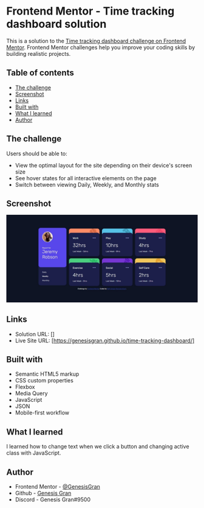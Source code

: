 # Frontend Mentor - Time tracking dashboard solution

This is a solution to the [Time tracking dashboard challenge on Frontend Mentor](https://www.frontendmentor.io/challenges/time-tracking-dashboard-UIQ7167Jw). Frontend Mentor challenges help you improve your coding skills by building realistic projects.

## Table of contents

- [The challenge](#the-challenge)
- [Screenshot](#screenshot)
- [Links](#links)
- [Built with](#built-with)
- [What I learned](#what-i-learned)
- [Author](#author)

## The challenge

Users should be able to:

- View the optimal layout for the site depending on their device's screen size
- See hover states for all interactive elements on the page
- Switch between viewing Daily, Weekly, and Monthly stats

## Screenshot

![Web Preview](./images/web-preview.jpeg)

## Links

- Solution URL: []
- Live Site URL: [https://genesisgran.github.io/time-tracking-dashboard/]

## Built with

- Semantic HTML5 markup
- CSS custom properties
- Flexbox
- Media Query
- JavaScript
- JSON
- Mobile-first workflow

## What I learned

I learned how to change text when we click a button and changing active class with JavaScript.

## Author

- Frontend Mentor - [@GenesisGran](https://www.frontendmentor.io/profile/GenesisGran)
- Github - [Genesis Gran](https://github.com/GenesisGran/)
- Discord - Genesis Gran#9500
